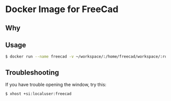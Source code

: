 # Docker Image for FreeCad

## Why

## Usage

```bash
$ docker run --name freecad -v ~/workspace/:/home/freecad/workspace/:ro -e "DISPLAY=unix:0.0" --privileged -v /tmp/.X11-unix:/tmp/.X11-unix:ro -d pyro225/freecad
```

## Troubleshooting

If you have trouble opening the window, try this:

```bash
$ xhost +si:localuser:freecad
```
